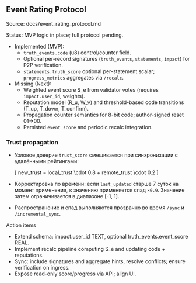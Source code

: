 ## Event Rating Protocol
Source: docs/event_rating_protocol.md

Status: MVP logic in place; full protocol pending.
- Implemented (MVP):
  - `truth_events.code` (u8) control/counter field.
  - Optional per-record signatures (`truth_events`, `statements`, `impact`) for P2P verification.
  - `statements.truth_score` optional per-statement scalar; `progress_metrics` aggregates via `/recalc`.
- Missing (Next):
  - Weighted event score S_e from validator votes (requires `impact.user_id`, weights).
  - Reputation model (R_u, W_v) and threshold-based code transitions (T_up, T_down, T_confirm).
  - Propagation counter semantics for 8-bit code; author-signed reset 01→00.
  - Persisted `event_score` and periodic recalc integration.

### Trust propagation

- Узловое доверие `trust_score` смешивается при синхронизации с удалёнными рейтингами:

  \[ new\_trust = local\_trust \cdot 0.8 + remote\_trust \cdot 0.2 \]

- Корректировка по времени: если `last_updated` старше 7 суток на момент применения, к значению применяется спад `×0.9`. Значение затем ограничивается в диапазоне [-1, 1].
- Распространение и спад выполняются прозрачно во время `/sync` и `/incremental_sync`.

Action items
- Extend schema: impact.user_id TEXT, optional truth_events.event_score REAL.
- Implement recalc pipeline computing S_e and updating code + reputations.
- Sync: include signatures and aggregate hints, resolve conflicts; ensure verification on ingress.
 - Expose read-only score/progress via API; align UI.
